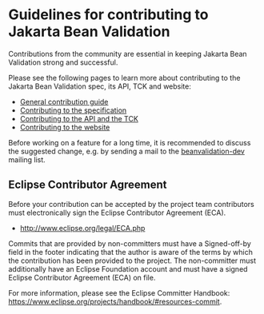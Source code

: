 Guidelines for contributing to Jakarta Bean Validation
====

Contributions from the community are essential in keeping Jakarta Bean Validation strong and successful.

Please see the following pages to learn more about contributing to the Jakarta Bean Validation spec, its API, TCK and website:

* [General contribution guide](http://beanvalidation.org/contribute/)
* [Contributing to the specification](http://beanvalidation.org/contribute/specification/)
* [Contributing to the API and the TCK](http://beanvalidation.org/contribute/coding)
* [Contributing to the website](http://beanvalidation.org/contribute/site)

Before working on a feature for a long time, it is recommended to discuss the suggested change,
e.g. by sending a mail to the [beanvalidation-dev](http://lists.jboss.org/pipermail/beanvalidation-dev/) mailing list.

## Eclipse Contributor Agreement

Before your contribution can be accepted by the project team contributors must electronically sign the Eclipse Contributor Agreement (ECA).

* <http://www.eclipse.org/legal/ECA.php>

Commits that are provided by non-committers must have a Signed-off-by field in the footer indicating that the author is aware of the terms by which the contribution has been provided to the project. The non-committer must additionally have an Eclipse Foundation account and must have a signed Eclipse Contributor Agreement (ECA) on file.

For more information, please see the Eclipse Committer Handbook: <https://www.eclipse.org/projects/handbook/#resources-commit>.